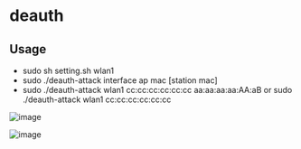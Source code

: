 # deauth
## Usage
- sudo sh setting.sh wlan1
- sudo ./deauth-attack interface ap mac [station mac]
- sudo ./deauth-attack wlan1 cc:cc:cc:cc:cc:cc aa:aa:aa:aa:AA:aB or sudo ./deauth-attack wlan1 cc:cc:cc:cc:cc:cc

![image](https://user-images.githubusercontent.com/46064193/106358607-9b5c8f00-6350-11eb-8e38-4f0e62d8f102.png)

![image](https://user-images.githubusercontent.com/46064193/106358613-a4e5f700-6350-11eb-945f-5ac44e5dd7e1.png)

